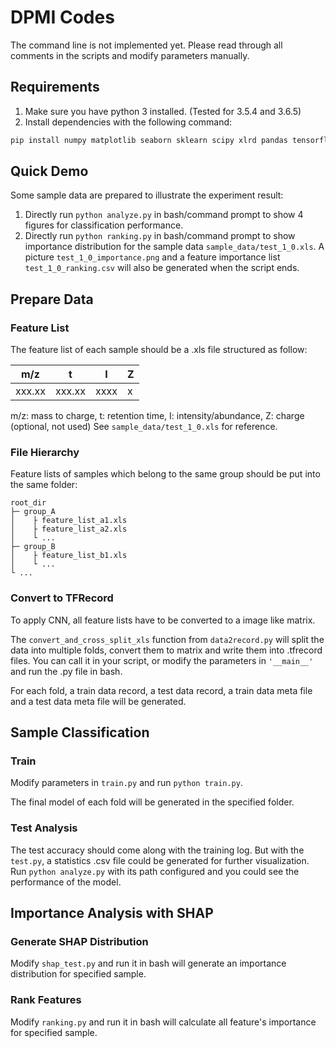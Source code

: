 # DPMI Codes

The command line is not implemented yet. Please read through all comments in the scripts and modify parameters manually.

## Requirements
1.  Make sure you have python 3 installed. (Tested for 3.5.4 and 3.6.5)
2.  Install dependencies with the following command:
```bash
pip install numpy matplotlib seaborn sklearn scipy xlrd pandas tensorflow-gpu keras shap
```

## Quick Demo
Some sample data are prepared to illustrate the experiment result:
1. Directly run `python analyze.py` in bash/command prompt to show 4 figures for classification performance.
2. Directly run `python ranking.py` in bash/command prompt to show importance distribution for the sample data `sample_data/test_1_0.xls`. A picture `test_1_0_importance.png` and a feature importance list `test_1_0_ranking.csv` will also be generated when the script ends.


## Prepare Data
### Feature List
The feature list of each sample should be a .xls file structured as follow:

| m/z | t | I | Z |
|--------|--------|--------|--------|
| xxx.xx |xxx.xx|xxxx|x|

m/z: mass to charge, t: retention time, I: intensity/abundance, Z: charge (optional, not used)
See `sample_data/test_1_0.xls` for reference.
### File Hierarchy
Feature lists of samples which belong to the same group should be put into the same folder:
```
root_dir
├─ group_A
│    ├ feature_list_a1.xls
│    ├ feature_list_a2.xls
│    └ ...
├─ group_B
│    ├ feature_list_b1.xls
│    └ ...
└ ...
```
### Convert to TFRecord
To apply CNN, all feature lists have to be converted to a image like matrix.

The `convert_and_cross_split_xls` function from `data2record.py` will split the data into multiple folds, convert them to matrix and write them into .tfrecord files. You can call it in your script, or modify the parameters in `'__main__'` and run the .py file in bash.

For each fold, a train data record, a test data record, a train data meta file and a test data meta file will be generated.

## Sample Classification
### Train
Modify parameters in `train.py` and run `python train.py`.

The final model of each fold will be generated in the specified folder.

### Test Analysis
The test accuracy should come along with the training log. But with the `test.py`, a statistics .csv file could be generated for further visualization. Run `python analyze.py` with its path configured and you could see the performance of the model.

## Importance Analysis with SHAP
### Generate SHAP Distribution
Modify `shap_test.py` and run it in bash will generate an importance distribution for specified sample.
### Rank Features
Modify `ranking.py` and run it in bash will calculate all feature's importance for specified sample.
